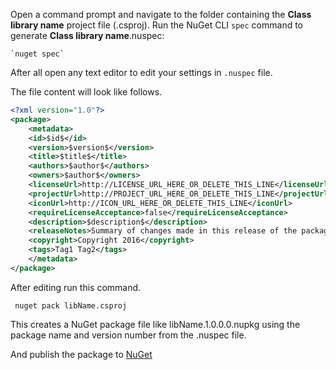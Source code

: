 ﻿Open a command prompt and navigate to the folder containing the **Class library name** project file (.csproj).
Run the NuGet CLI `spec` command to generate **Class library name**.nuspec:

	`nuget spec`

After all open any text editor to edit your settings in `.nuspec` file.

The file content will look like follows.

```xml
<?xml version="1.0"?>
<package>
    <metadata>
    <id>$id$</id>
    <version>$version$</version>
    <title>$title$</title>
    <authors>$author$</authors>
    <owners>$author$</owners>
    <licenseUrl>http://LICENSE_URL_HERE_OR_DELETE_THIS_LINE</licenseUrl>
    <projectUrl>http://PROJECT_URL_HERE_OR_DELETE_THIS_LINE</projectUrl>
    <iconUrl>http://ICON_URL_HERE_OR_DELETE_THIS_LINE</iconUrl>
    <requireLicenseAcceptance>false</requireLicenseAcceptance>
    <description>$description$</description>
    <releaseNotes>Summary of changes made in this release of the package.</releaseNotes>
    <copyright>Copyright 2016</copyright>
    <tags>Tag1 Tag2</tags>
    </metadata>
</package>
```

After editing run this command.

` nuget pack libName.csproj`

This creates a NuGet package file like libName.1.0.0.0.nupkg using the package name and version number from the .nuspec file.

And publish the package to [NuGet](https://www.NuGet.org)
